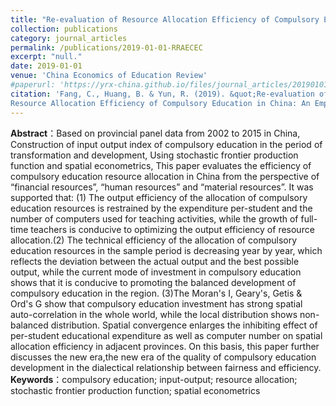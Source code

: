 ```yaml
---
title: "Re-evaluation of Resource Allocation Efficiency of Compulsory Education in China (in Chinese)"
collection: publications
category: journal_articles
permalink: /publications/2019-01-01-RRAECEC
excerpt: "null."
date: 2019-01-01
venue: 'China Economics of Education Review'
#paperurl: 'https://yrx-china.github.io/files/journal_articles/20190101_Re-evaluation-of-Resource-Allocation-Efficiency-of-Compulsory-Education-in-China.pdf'
citation: 'Fang, C., Huang, B. & Yun, R. (2019). &quot;Re-evaluation of 
Resource Allocation Efficiency of Compulsory Education in China: An Empirical Study Based on Stochastic Frontier Production Function and Spatial Econometrics.&quot; <i>China Economics of Education Review</i>. 4(01):51-73.'
---
```


**Abstract**：Based on provincial panel data from 2002 to 2015 in China, Construction of input output index of compulsory education in the period of transformation and development, Using stochastic frontier production 
function and spatial econometrics, This paper evaluates the efficiency of compulsory education resource allocation in China from the perspective of “financial resources”, “human resources” and “material resources”. It was supported that:  (1) The output efficiency of the allocation of compulsory education resources is restrained by the expenditure per-student and the number of computers used for teaching activities, while the growth of full-time teachers is conducive to optimizing the output efficiency of resource allocation.(2) The technical efficiency of the allocation of compulsory education resources in the sample period is decreasing year by year,
which reflects the deviation between the actual output and the best possible output, while the current mode of investment in compulsory education shows that it is conducive to promoting the balanced development of compulsory education in the region. (3)The Moran's I, Geary's, Getis & Ord's G show that compulsory education investment has strong spatial auto-correlation in the whole world, while the local distribution shows non-balanced distribution.
Spatial convergence enlarges the inhibiting effect of per-student educational expenditure as well as computer number on spatial allocation efficiency in adjacent provinces. On this basis, this paper further discusses the new era,the new era of the quality of compulsory education development in the dialectical relationship between fairness and efficiency. <br>
**Keywords**：compulsory education; input-output; resource allocation; 
stochastic frontier production function; spatial econometrics